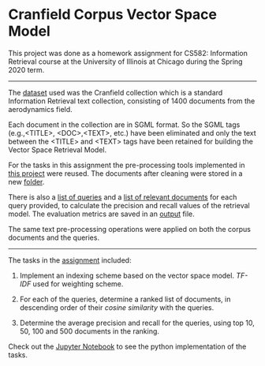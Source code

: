 # Cranfield Corpus Vector Space Model

This project was done as a homework assignment for CS582: Information Retrieval course at the University of Illinois at Chicago during the Spring 2020 term.

----

The [dataset](cranfieldDocs "Cranfield collection") used was the Cranfield collection which is a standard Information Retrieval text collection, consisting of 1400 documents from the aerodynamics field.

Each document in the collection are in SGML format. So the SGML tags (e.g.,\<TITLE>, \<DOC>,\<TEXT>, etc.) have been eliminated and only the text between the  \<TITLE> and \<TEXT> tags have been retained for building the Vector Space Retrieval Model.

For the tasks in this assignment the pre-processing tools implemented in [this project](https://github.com/samujjwaal/CiteSeer-Text-Processing "CiteSeer Collection Text Processing") were reused. The documents after cleaning were stored in a new [folder](preprocessed_cranfieldDocs).

There is also a [list of queries](queries.txt) and a [list of relevant documents](relevance.txt) for each query provided, to calculate the precision and recall values of the retrieval model. The evaluation metrics are saved in an [output](output.txt) file.

The same text pre-processing operations were applied on both the corpus documents and the queries.

---

The tasks in the [assignment](Tasks.pdf "Assignment description") included:

1. Implement an indexing scheme based on the vector space model. *TF-IDF* used for weighting scheme.

2. For each of the queries, determine a ranked list of documents, in descending order of their *cosine similarity* with the queries.

3. Determine the average precision and recall for the queries, using top 10, 50, 100 and 500 documents in the ranking.


Check out the [Jupyter Notebook](cranfield.ipynb "Cranfield Corpus Vector Space Model") to see the python implementation of the tasks.

